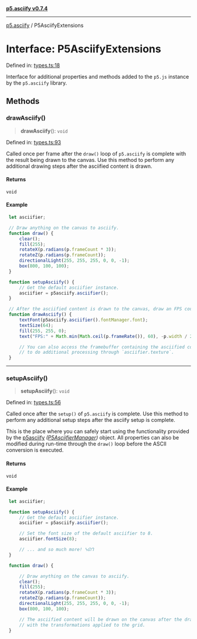 [**p5.asciify v0.7.4**](../README.md)

***

[p5.asciify](../README.md) / P5AsciifyExtensions

# Interface: P5AsciifyExtensions

Defined in: [types.ts:18](https://github.com/humanbydefinition/p5.asciify/blob/9bc9e13422f8092690e25d564658494cfe17130e/src/lib/types.ts#L18)

Interface for additional properties and methods added to the `p5.js` instance by the `p5.asciify` library.

## Methods

### drawAsciify()

> **drawAsciify**(): `void`

Defined in: [types.ts:93](https://github.com/humanbydefinition/p5.asciify/blob/9bc9e13422f8092690e25d564658494cfe17130e/src/lib/types.ts#L93)

Called once per frame after the `draw()` loop of `p5.asciify` is complete with the result being drawn to the canvas.
Use this method to perform any additional drawing steps after the asciified content is drawn.

#### Returns

`void`

#### Example

```javascript
 let asciifier;

 // Draw anything on the canvas to asciify.
 function draw() {
     clear();
     fill(255);
     rotateX(p.radians(p.frameCount * 3));
     rotateZ(p.radians(p.frameCount));
     directionalLight(255, 255, 255, 0, 0, -1);
     box(800, 100, 100);
 }

 function setupAsciify() {
     // Get the default asciifier instance.
     asciifier = p5asciify.asciifier();
 }

 // After the asciified content is drawn to the canvas, draw an FPS counter on top of it.
 function drawAsciify() {
     textFont(p5asciify.asciifier().fontManager.font);
     textSize(64);
     fill(255, 255, 0);
     text("FPS:" + Math.min(Math.ceil(p.frameRate()), 60), -p.width / 2, p.height / 2);

     // You can also access the framebuffer containing the asciified content 
     // to do additional processing through `asciifier.texture`.
 }
```

***

### setupAsciify()

> **setupAsciify**(): `void`

Defined in: [types.ts:56](https://github.com/humanbydefinition/p5.asciify/blob/9bc9e13422f8092690e25d564658494cfe17130e/src/lib/types.ts#L56)

Called once after the `setup()` of `p5.asciify` is complete.
Use this method to perform any additional setup steps after the asciify setup is complete.

This is the place where you can safely start using the functionality provided by the [p5asciify](../variables/p5asciify.md) *([P5AsciifierManager](../classes/P5AsciifierManager.md))* object.
All properties can also be modified during run-time through the `draw()` loop before the ASCII conversion is executed.

#### Returns

`void`

#### Example

```javascript
 let asciifier;

 function setupAsciify() {
     // Get the default asciifier instance.
     asciifier = p5asciify.asciifier();

     // Set the font size of the default asciifier to 8.
     asciifier.fontSize(8);

     // ... and so much more! ᓭᘏᒉ
 }

 function draw() {

     // Draw anything on the canvas to asciify.
     clear();
     fill(255);
     rotateX(p.radians(p.frameCount * 3));
     rotateZ(p.radians(p.frameCount));
     directionalLight(255, 255, 255, 0, 0, -1);
     box(800, 100, 100);

     // The asciified content will be drawn on the canvas after the draw loop 
     // with the transformations applied to the grid.
 }

```
